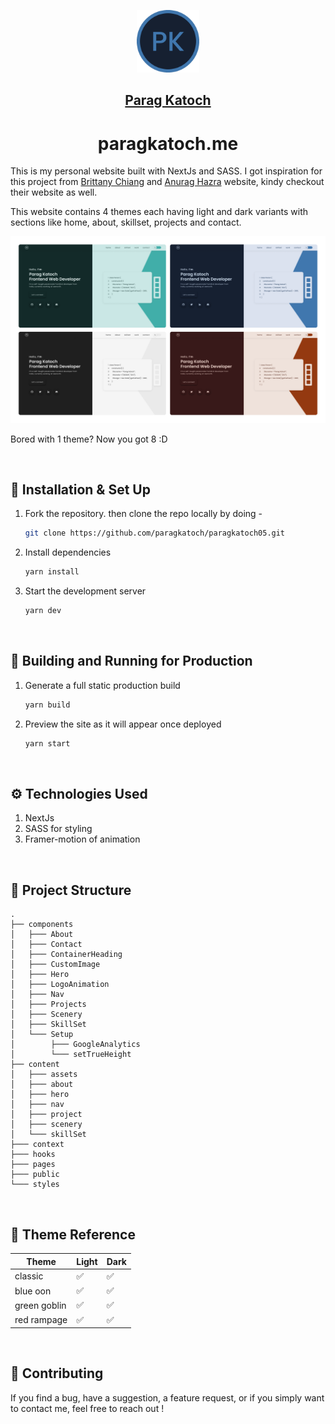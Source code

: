 <p align="center">
  <a href="https://paragkatoch.me/">
    <img alt="Parag Katoch" src="./src/assets/logo.svg" width="100" />
    <h2 align="center">Parag Katoch</h2>
  </a>
</p> 
<h1 align="center">paragkatoch.me</h1>

This is my personal website built with NextJs and SASS. I got inspiration for this project from [Brittany Chiang](https://brittanychiang.com/) and [Anurag Hazra](https://anuraghazra.dev/) website, kindy checkout their website as well.

This website contains 4 themes each having light and dark variants with sections like home, about, skillset, projects and contact.

[![Parag Katoch Site Preview](./src/assets/sitePreview.png)][1]

Bored with 1 theme? Now you got 8 :D

<br/>

## 🚀 Installation & Set Up

1. Fork the repository. then clone the repo locally by doing -

   ```bash
   git clone https://github.com/paragkatoch/paragkatoch05.git
   ```

2. Install dependencies

   ```bash
   yarn install
   ```

3. Start the development server

   ```bash
   yarn dev
   ```

<br/>

## 🚀 Building and Running for Production

1. Generate a full static production build

   ```sh
   yarn build
   ```

1. Preview the site as it will appear once deployed

   ```sh
   yarn start
   ```

<br/>

## ⚙️ Technologies Used

1. NextJs
2. SASS for styling
3. Framer-motion of animation

<br/>

## 📂 Project Structure

    .
    ├── components
    │   ├─── About
    │   ├─── Contact
    │   ├─── ContainerHeading
    │   ├─── CustomImage
    │   ├─── Hero
    │   ├─── LogoAnimation
    │   ├─── Nav
    │   ├─── Projects
    │   ├─── Scenery
    │   ├─── SkillSet
    │   └─── Setup
    │        ├─── GoogleAnalytics
    │        └─── setTrueHeight
    ├── content
    │   ├─── assets
    │   ├─── about
    │   ├─── hero
    │   ├─── nav
    │   ├─── project
    │   ├─── scenery
    │   └─── skillSet
    ├─── context
    ├─── hooks
    ├─── pages
    ├─── public
    └─── styles

<br/>

## 🎨 Theme Reference

| Theme        | Light | Dark |
| ------------ | ----- | ---- |
| classic      | ✅    | ✅   |
| blue oon     | ✅    | ✅   |
| green goblin | ✅    | ✅   |
| red rampage  | ✅    | ✅   |

<br/>

## 🤝 Contributing

If you find a bug, have a suggestion, a feature request, or if you simply want to contact me, feel free to reach out !

<!-- links to your social media accounts -->

[1]: https://paragkatoch.me
[2]: https://github.com/paragkatoch
[3]: https://github.com/paragkatoch/paragkatoch05
